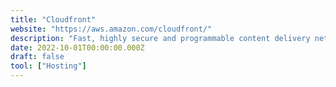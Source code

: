 ```yaml
---
title: "Cloudfront"
website: "https://aws.amazon.com/cloudfront/"
description: "Fast, highly secure and programmable content delivery network (CDN)"
date: 2022-10-01T00:00:00.000Z
draft: false
tool: ["Hosting"]
---
```


